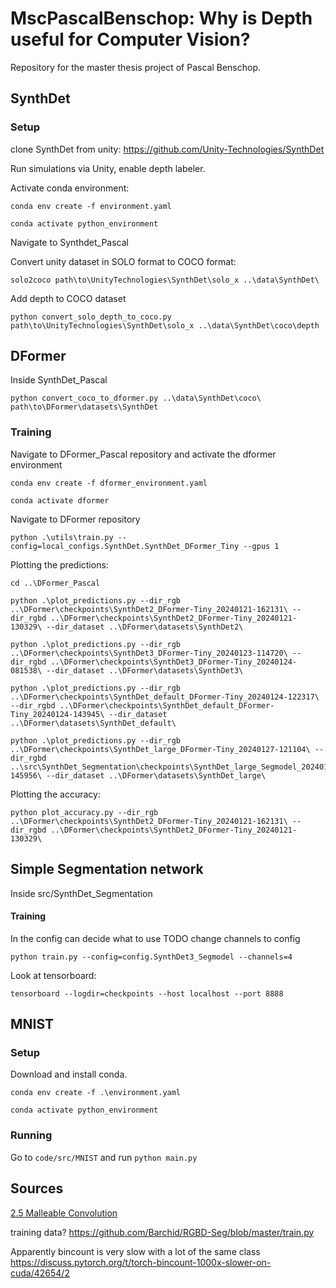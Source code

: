 # MscPascalBenschop: Why is Depth useful for Computer Vision?

Repository for the master thesis project of Pascal Benschop. 

## SynthDet

### Setup

clone SynthDet from unity: https://github.com/Unity-Technologies/SynthDet

Run simulations via Unity, enable depth labeler.

Activate conda environment:
```
conda env create -f environment.yaml

conda activate python_environment
```

Navigate to Synthdet_Pascal

Convert unity dataset in SOLO format to COCO format:
```
solo2coco path\to\UnityTechnologies\SynthDet\solo_x ..\data\SynthDet\
```

Add depth to COCO dataset
```
python convert_solo_depth_to_coco.py path\to\UnityTechnologies\SynthDet\solo_x ..\data\SynthDet\coco\depth
```


## DFormer

Inside SynthDet_Pascal
```
python convert_coco_to_dformer.py ..\data\SynthDet\coco\ path\to\DFormer\datasets\SynthDet
```

### Training

Navigate to DFormer_Pascal repository and activate the dformer environment
```
conda env create -f dformer_environment.yaml

conda activate dformer
```

Navigate to DFormer repository
```
python .\utils\train.py --config=local_configs.SynthDet.SynthDet_DFormer_Tiny --gpus 1
```

Plotting the predictions:
```
cd ..\DFormer_Pascal

python .\plot_predictions.py --dir_rgb ..\DFormer\checkpoints\SynthDet2_DFormer-Tiny_20240121-162131\ --dir_rgbd ..\DFormer\checkpoints\SynthDet2_DFormer-Tiny_20240121-130329\ --dir_dataset ..\DFormer\datasets\SynthDet2\

python .\plot_predictions.py --dir_rgb ..\DFormer\checkpoints\SynthDet3_DFormer-Tiny_20240123-114720\ --dir_rgbd ..\DFormer\checkpoints\SynthDet3_DFormer-Tiny_20240124-081538\ --dir_dataset ..\DFormer\datasets\SynthDet3\

python .\plot_predictions.py --dir_rgb ..\DFormer\checkpoints\SynthDet_default_DFormer-Tiny_20240124-122317\ --dir_rgbd ..\DFormer\checkpoints\SynthDet_default_DFormer-Tiny_20240124-143945\ --dir_dataset ..\DFormer\datasets\SynthDet_default\

python .\plot_predictions.py --dir_rgb ..\DFormer\checkpoints\SynthDet_large_DFormer-Tiny_20240127-121104\ --dir_rgbd ..\src\SynthDet_Segmentation\checkpoints\SynthDet_large_Segmodel_20240128-145956\ --dir_dataset ..\DFormer\datasets\SynthDet_large\
```

Plotting the accuracy:
```
python plot_accuracy.py --dir_rgb ..\DFormer\checkpoints\SynthDet2_DFormer-Tiny_20240121-162131\ --dir_rgbd ..\DFormer\checkpoints\SynthDet2_DFormer-Tiny_20240121-130329\
```

## Simple Segmentation network
Inside src/SynthDet_Segmentation

#### Training
In the config can decide what to use
TODO change channels to config
```
python train.py --config=config.SynthDet3_Segmodel --channels=4
```
Look at tensorboard:
```
tensorboard --logdir=checkpoints --host localhost --port 8888
```

## MNIST

### Setup
Download and install conda.

`conda env create -f .\environment.yaml`

`conda activate python_environment`

### Running
Go to `code/src/MNIST` and run ```python main.py``` 


## Sources


[2.5 Malleable Convolution](https://github.com/charlesCXK/RGBD_Semantic_Segmentation_PyTorch)

training data?
https://github.com/Barchid/RGBD-Seg/blob/master/train.py 

Apparently bincount is very slow with a lot of the same class https://discuss.pytorch.org/t/torch-bincount-1000x-slower-on-cuda/42654/2 






<!-- ## Name
Choose a self-explaining name for your project.

## Description
Let people know what your project can do specifically. Provide context and add a link to any reference visitors might be unfamiliar with. A list of Features or a Background subsection can also be added here. If there are alternatives to your project, this is a good place to list differentiating factors.

## Badges
On some READMEs, you may see small images that convey metadata, such as whether or not all the tests are passing for the project. You can use Shields to add some to your README. Many services also have instructions for adding a badge.

## Visuals
Depending on what you are making, it can be a good idea to include screenshots or even a video (you'll frequently see GIFs rather than actual videos). Tools like ttygif can help, but check out Asciinema for a more sophisticated method.

## Installation
Within a particular ecosystem, there may be a common way of installing things, such as using Yarn, NuGet, or Homebrew. However, consider the possibility that whoever is reading your README is a novice and would like more guidance. Listing specific steps helps remove ambiguity and gets people to using your project as quickly as possible. If it only runs in a specific context like a particular programming language version or operating system or has dependencies that have to be installed manually, also add a Requirements subsection.

## Usage
Use examples liberally, and show the expected output if you can. It's helpful to have inline the smallest example of usage that you can demonstrate, while providing links to more sophisticated examples if they are too long to reasonably include in the README.

## Support
Tell people where they can go to for help. It can be any combination of an issue tracker, a chat room, an email address, etc.

## Roadmap
If you have ideas for releases in the future, it is a good idea to list them in the README.

## Contributing
State if you are open to contributions and what your requirements are for accepting them.

For people who want to make changes to your project, it's helpful to have some documentation on how to get started. Perhaps there is a script that they should run or some environment variables that they need to set. Make these steps explicit. These instructions could also be useful to your future self.

You can also document commands to lint the code or run tests. These steps help to ensure high code quality and reduce the likelihood that the changes inadvertently break something. Having instructions for running tests is especially helpful if it requires external setup, such as starting a Selenium server for testing in a browser.

## Authors and acknowledgment
Show your appreciation to those who have contributed to the project.

## License
For open source projects, say how it is licensed.

## Project status
If you have run out of energy or time for your project, put a note at the top of the README saying that development has slowed down or stopped completely. Someone may choose to fork your project or volunteer to step in as a maintainer or owner, allowing your project to keep going. You can also make an explicit request for maintainers. -->

